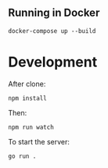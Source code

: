 ## Running in Docker

`docker-compose up --build`

# Development

After clone:

```
npm install
```

Then:

```
npm run watch
```

To start the server:

```
go run .
```
